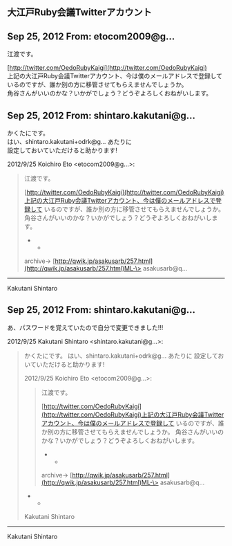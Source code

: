 ## 大江戸Ruby会議Twitterアカウント

## Sep 25, 2012 From: etocom2009@g...

江渡です。

[http://twitter.com/OedoRubyKaigi](http://twitter.com/OedoRubyKaigi)  
上記の大江戸Ruby会議Twitterアカウント、今は僕のメールアドレスで登録して  
いるのですが、誰か別の方に移管させてもらえませんでしょうか。  
角谷さんがいいのかな？いかがでしょう？どうぞよろしくおねがいします。

## Sep 25, 2012 From: shintaro.kakutani@g...

かくたにです。  
はい、shintaro.kakutani+odrk@g... あたりに  
設定しておいていただけると助かります!

2012/9/25 Koichiro Eto \<etocom2009@g...\>:

> 江渡です。
> 
> [http://twitter.com/OedoRubyKaigi](http://twitter.com/OedoRubyKaigi)上記の大江戸Ruby会議Twitterアカウント、今は僕のメールアドレスで登録して いるのですが、誰か別の方に移管させてもらえませんでしょうか。 角谷さんがいいのかな？いかがでしょう？どうぞよろしくおねがいします。
> 
> - -
> 
> archive-\> [http://qwik.jp/asakusarb/257.html](http://qwik.jp/asakusarb/257.html)ML-\> asakusarb@q...
* * *

Kakutani Shintaro

## Sep 25, 2012 From: shintaro.kakutani@g...

あ、パスワードを覚えていたので自分で変更できました!!!

2012/9/25 Kakutani Shintaro \<shintaro.kakutani@g...\>:

> かくたにです。 はい、shintaro.kakutani+odrk@g... あたりに 設定しておいていただけると助かります!
> 
> 2012/9/25 Koichiro Eto \<etocom2009@g...\>:
> 
> > 江渡です。
> > 
> > [http://twitter.com/OedoRubyKaigi](http://twitter.com/OedoRubyKaigi)上記の大江戸Ruby会議Twitterアカウント、今は僕のメールアドレスで登録して いるのですが、誰か別の方に移管させてもらえませんでしょうか。 角谷さんがいいのかな？いかがでしょう？どうぞよろしくおねがいします。
> > 
> > - -
> > 
> > archive-\> [http://qwik.jp/asakusarb/257.html](http://qwik.jp/asakusarb/257.html)ML-\> asakusarb@q...
> - -
> 
> Kakutani Shintaro
* * *

Kakutani Shintaro


